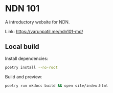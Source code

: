 # NDN 101

A introductory website for NDN.

Link: https://varunpatil.me/ndn101-md/

## Local build

Install dependencies:
```bash
poetry install --no-root
```

Build and preview:
```bash
poetry run mkdocs build && open site/index.html
```
